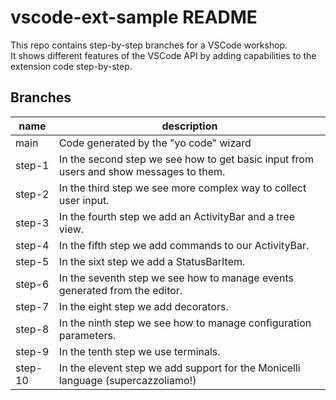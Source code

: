 # vscode-ext-sample README

This repo contains step-by-step branches for a VSCode workshop.  
It shows different features of the VSCode API by adding capabilities to the extension code step-by-step.

## Branches

| name | description |
|------|-------------|
| main | Code generated by the "yo code" wizard |
| step-1 | In the second step we see how to get basic input from  users and show messages to them. |
| step-2 | In the third step we see more complex way to collect user input. |
| step-3 | In the fourth step we add an ActivityBar and a tree view. |
| step-4 | In the fifth step we add commands to our ActivityBar. |
| step-5 | In the sixt step we add a StatusBarItem. |
| step-6 | In the seventh step we see how to manage events generated from the editor. |
| step-7 | In the eight step we add decorators. |
| step-8 | In the ninth step we see how to manage configuration parameters. |
| step-9 | In the tenth step we use terminals. |
| step-10 | In the elevent step we add support for the Monicelli language (supercazzoliamo!) |
